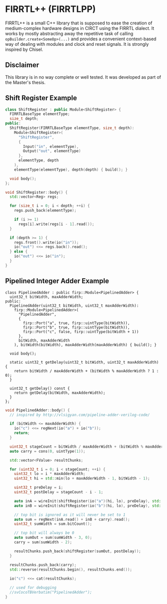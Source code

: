 # FIRRTL++ (FIRRTLPP)
FIRRTL++ is a small C++ library that is supposed to ease the creation of medium-complex hardware designs in CIRCT using the FIRRTL dialect.
It works by mostly abstracting away the repetitive task of calling `opBuilder.create<SomeOp>(...)` and provides a convenient
context-based way of dealing with modules and clock and reset signals. It is strongly inspired by Chisel.

## Disclaimer

This library is in no way complete or well tested. It was developed as part of the Master's thesis.

## Shift Register Example

```c++
class ShiftRegister : public Module<ShiftRegister> {
  FIRRTLBaseType elementType;
  size_t depth;
public:
  ShiftRegister(FIRRTLBaseType elementType, size_t depth):
    Module<ShiftRegister>(
      "ShiftRegister",
      {
        Input("in", elementType),
        Output("out", elementType)
      },
      elementType, depth
    ),
    elementType(elementType), depth(depth) { build(); }

  void body();
};

void ShiftRegister::body() {
  std::vector<Reg> regs;

  for (size_t i = 0; i < depth; ++i) {
    regs.push_back(elementType);

    if (i >= 1)
      regs[i].write(regs[i - 1].read());
  }

  if (depth >= 1) {
    regs.front().write(io("in"));
    io("out") <<= regs.back().read();
  } else {
    io("out") <<= io("in");
  }
}
```

## Pipelined Integer Adder Example

```
class PipelinedAdder : public firp::Module<PipelinedAdder> {
  uint32_t bitWidth, maxAdderWidth;
public:
  PipelinedAdder(uint32_t bitWidth, uint32_t maxAdderWidth):
    firp::Module<PipelinedAdder>(
      "PipelinedAdder",
      {
        firp::Port("a", true, firp::uintType(bitWidth)),
        firp::Port("b", true, firp::uintType(bitWidth)),
        firp::Port("c", false, firp::uintType(bitWidth + 1))
      },
      bitWidth, maxAdderWidth
    ), bitWidth(bitWidth), maxAdderWidth(maxAdderWidth) { build(); }
  
  void body();

  static uint32_t getDelay(uint32_t bitWidth, uint32_t maxAdderWidth) {
    return bitWidth / maxAdderWidth + (bitWidth % maxAdderWidth ? 1 : 0);
  }

  uint32_t getDelay() const {
    return getDelay(bitWidth, maxAdderWidth);
  }
};
```

```c++
void PipelinedAdder::body() {
  // inspired by http://vlsigyan.com/pipeline-adder-verilog-code/

  if (bitWidth <= maxAdderWidth) {
    io("c") <<= regNext(io("a") + io("b"));
    return;
  }

  uint32_t stageCount = bitWidth / maxAdderWidth + (bitWidth % maxAdderWidth ? 1 : 0);
  auto carry = cons(0, uintType(1));

  std::vector<FValue> resultChunks;

  for (uint32_t i = 0; i < stageCount; ++i) {
    uint32_t lo = i * maxAdderWidth;
    uint32_t hi = std::min(lo + maxAdderWidth - 1, bitWidth - 1);

    uint32_t preDelay = i;
    uint32_t postDelay = stageCount - i - 1;

    auto inA = wireInit(shiftRegister(io("a")(hi, lo), preDelay), std::string("inA_") + std::to_string(i));
    auto inB = wireInit(shiftRegister(io("b")(hi, lo), preDelay), std::string("inB_") + std::to_string(i));

    // top bit is ignored as it will never be set to 1
    auto sum = regNext(inA.read() + inB + carry).read();
    uint32_t sumWidth = sum.bitCount();

    // top bit will always be 0
    auto sumOut = sum(sumWidth - 3, 0);
    carry = sum(sumWidth - 2);

    resultChunks.push_back(shiftRegister(sumOut, postDelay));
  }

  resultChunks.push_back(carry);
  std::reverse(resultChunks.begin(), resultChunks.end());
  
  io("c") <<= cat(resultChunks);

  // used for debugging
  //svCocoTBVerbatim("PipelinedAdder");
}
```
